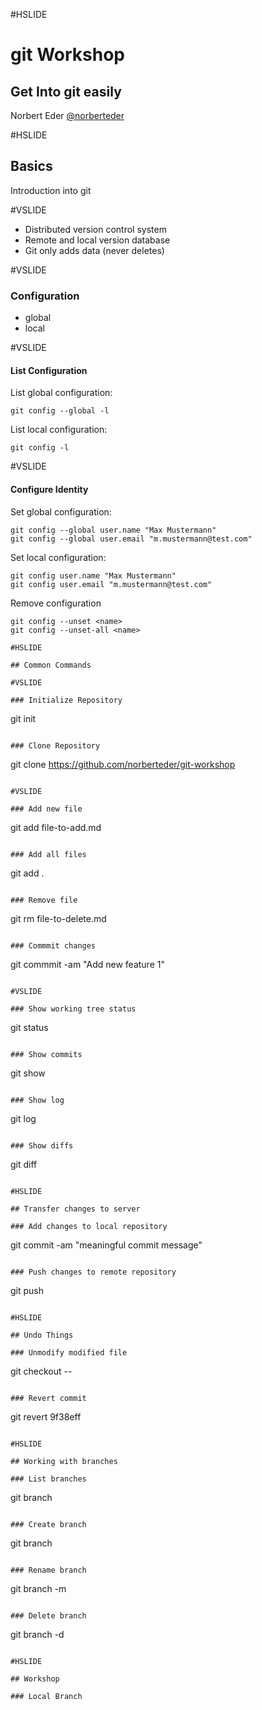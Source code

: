 #HSLIDE

# git Workshop

## Get Into git easily

Norbert Eder
[@norberteder](https://www.twitter.com/norberteder)

#HSLIDE

## Basics

Introduction into git

#VSLIDE

* Distributed version control system
* Remote and local version database
* Git only adds data (never deletes)

#VSLIDE

### Configuration

* global
* local

#VSLIDE

#### List Configuration

List global configuration:

```
git config --global -l
```

List local configuration:

```
git config -l
```

#VSLIDE

#### Configure Identity

Set global configuration:

```
git config --global user.name "Max Mustermann"
git config --global user.email "m.mustermann@test.com"
```

Set local configuration: 

```
git config user.name "Max Mustermann"
git config user.email "m.mustermann@test.com"
```

Remove configuration

```
git config --unset <name>
git config --unset-all <name>

#HSLIDE

## Common Commands

#VSLIDE

### Initialize Repository

```
git init
```

### Clone Repository

```
git clone https://github.com/norberteder/git-workshop
```

#VSLIDE

### Add new file

```
git add file-to-add.md
```

### Add all files

```
git add .
```

### Remove file

```
git rm file-to-delete.md
```

### Commmit changes

```
git commmit -am "Add new feature 1"
```

#VSLIDE

### Show working tree status

```
git status
```

### Show commits

```
git show
```

### Show log

```
git log
```

### Show diffs

```
git diff
```

#HSLIDE

## Transfer changes to server

### Add changes to local repository

```
git commit -am "meaningful commit message"
```

### Push changes to remote repository

```
git push
```

#HSLIDE

## Undo Things

### Unmodify modified file

```
git checkout -- <filename>
```

### Revert commit

```
git revert 9f38eff
```

#HSLIDE

## Working with branches

### List branches

```
git branch
```

### Create branch

```
git branch <branchname>
```

### Rename branch

```
git branch -m <old-branchname> <new-branchname>
```

### Delete branch

```
git branch -d <branchname>
```

#HSLIDE

## Workshop

### Local Branch